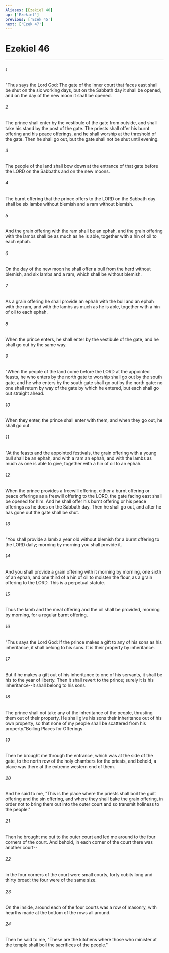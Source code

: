 ```yaml
---
Aliases: [Ezekiel 46]
up: ['Ezekiel']
previous: ['Ezek 45']
next: ['Ezek 47']
---
```

# Ezekiel 46
***



###### 1 
"Thus says the Lord God: The gate of the inner court that faces east shall be shut on the six working days, but on the Sabbath day it shall be opened, and on the day of the new moon it shall be opened. 

###### 2 
The prince shall enter by the vestibule of the gate from outside, and shall take his stand by the post of the gate. The priests shall offer his burnt offering and his peace offerings, and he shall worship at the threshold of the gate. Then he shall go out, but the gate shall not be shut until evening. 

###### 3 
The people of the land shall bow down at the entrance of that gate before the LORD on the Sabbaths and on the new moons. 

###### 4 
The burnt offering that the prince offers to the LORD on the Sabbath day shall be six lambs without blemish and a ram without blemish. 

###### 5 
And the grain offering with the ram shall be an ephah, and the grain offering with the lambs shall be as much as he is able, together with a hin of oil to each ephah. 

###### 6 
On the day of the new moon he shall offer a bull from the herd without blemish, and six lambs and a ram, which shall be without blemish. 

###### 7 
As a grain offering he shall provide an ephah with the bull and an ephah with the ram, and with the lambs as much as he is able, together with a hin of oil to each ephah. 

###### 8 
When the prince enters, he shall enter by the vestibule of the gate, and he shall go out by the same way. 

###### 9 
"When the people of the land come before the LORD at the appointed feasts, he who enters by the north gate to worship shall go out by the south gate, and he who enters by the south gate shall go out by the north gate: no one shall return by way of the gate by which he entered, but each shall go out straight ahead. 

###### 10 
When they enter, the prince shall enter with them, and when they go out, he shall go out. 

###### 11 
"At the feasts and the appointed festivals, the grain offering with a young bull shall be an ephah, and with a ram an ephah, and with the lambs as much as one is able to give, together with a hin of oil to an ephah. 

###### 12 
When the prince provides a freewill offering, either a burnt offering or peace offerings as a freewill offering to the LORD, the gate facing east shall be opened for him. And he shall offer his burnt offering or his peace offerings as he does on the Sabbath day. Then he shall go out, and after he has gone out the gate shall be shut. 

###### 13 
"You shall provide a lamb a year old without blemish for a burnt offering to the LORD daily; morning by morning you shall provide it. 

###### 14 
And you shall provide a grain offering with it morning by morning, one sixth of an ephah, and one third of a hin of oil to moisten the flour, as a grain offering to the LORD. This is a perpetual statute. 

###### 15 
Thus the lamb and the meal offering and the oil shall be provided, morning by morning, for a regular burnt offering. 

###### 16 
"Thus says the Lord God: If the prince makes a gift to any of his sons as his inheritance, it shall belong to his sons. It is their property by inheritance. 

###### 17 
But if he makes a gift out of his inheritance to one of his servants, it shall be his to the year of liberty. Then it shall revert to the prince; surely it is his inheritance--it shall belong to his sons. 

###### 18 
The prince shall not take any of the inheritance of the people, thrusting them out of their property. He shall give his sons their inheritance out of his own property, so that none of my people shall be scattered from his property."Boiling Places for Offerings 

###### 19 
Then he brought me through the entrance, which was at the side of the gate, to the north row of the holy chambers for the priests, and behold, a place was there at the extreme western end of them. 

###### 20 
And he said to me, "This is the place where the priests shall boil the guilt offering and the sin offering, and where they shall bake the grain offering, in order not to bring them out into the outer court and so transmit holiness to the people." 

###### 21 
Then he brought me out to the outer court and led me around to the four corners of the court. And behold, in each corner of the court there was another court-- 

###### 22 
in the four corners of the court were small courts, forty cubits long and thirty broad; the four were of the same size. 

###### 23 
On the inside, around each of the four courts was a row of masonry, with hearths made at the bottom of the rows all around. 

###### 24 
Then he said to me, "These are the kitchens where those who minister at the temple shall boil the sacrifices of the people."
